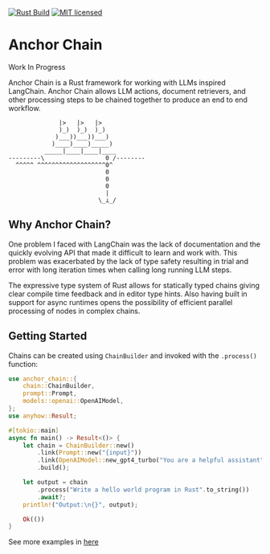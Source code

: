 [![Rust Build](https://github.com/emersonmde/anchor-chain/actions/workflows/rust.yml/badge.svg)](https://github.com/emersonmde/anchor-chain/actions/workflows/rust.yml)
[![MIT licensed](https://img.shields.io/badge/license-MIT-blue.svg)](LICENSE)

# Anchor Chain

Work In Progress

Anchor Chain is a Rust framework for working with LLMs inspired LangChain. Anchor Chain
allows LLM actions, document retrievers, and other processing steps to be chained 
together to produce an end to end workflow.

```text
              |>   |>   |>
              )_)  )_)  )_)
             )___))___))___)
            )____)____)_____)
          _____|____|____|____
---------\                 0 /--------
  ^^^^^ ^^^^^^^^^^^^^^^^^^^0^
                           0
                           0
                           0
                           |
                         \_⟂_/
```

## Why Anchor Chain?

One problem I faced with LangChain was the lack of documentation and the quickly 
evolving API that made it difficult to learn and work with. This problem was 
exacerbated by the lack of type safety resulting in trial and error with long 
iteration times when calling long running LLM steps. 

The expressive type system of Rust allows for statically typed chains giving 
clear compile time feedback and in editor type hints. Also having built in 
support for async runtimes opens the possibility of efficient parallel 
processing of nodes in complex chains.

## Getting Started

Chains can be created using `ChainBuilder` and invoked with the `.process()`
function:

```rust
use anchor_chain::{
    chain::ChainBuilder,
    prompt::Prompt,
    models::openai::OpenAIModel,
};
use anyhow::Result;

#[tokio::main]
async fn main() -> Result<()> {
    let chain = ChainBuilder::new()
        .link(Prompt::new("{input}"))
        .link(OpenAIModel::new_gpt4_turbo("You are a helpful assistant".to_string()).await)
        .build();

    let output = chain
        .process("Write a hello world program in Rust".to_string())
        .await?;
    println!("Output:\n{}", output);

    Ok(())
}
```

See more examples in [here](examples)
